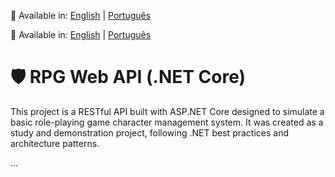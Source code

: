 📄 Available in: [English](README.en.md) | [Português](README.md)

📄 Available in: [English](README.en.md) | [Português](README.md)

# 🛡️ RPG Web API (.NET Core)

This project is a RESTful API built with ASP.NET Core designed to simulate a basic role-playing game character management system. It was created as a study and demonstration project, following .NET best practices and architecture patterns.

...

